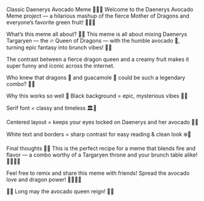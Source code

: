 Classic Daenerys Avocado Meme 🐉🔥🥑
Welcome to the Daenerys Avocado Meme project — a hilarious mashup of the fierce Mother of Dragons and everyone’s favorite green fruit! 🐉🥑💥

What’s this meme all about? 🤔😂
This meme is all about mixing Daenerys Targaryen — the 🔥 Queen of Dragons — with the humble avocado 🥑, turning epic fantasy into brunch vibes! 🍳✨

The contrast between a fierce dragon queen and a creamy fruit makes it super funny and iconic across the internet.

Who knew that dragons 🐉 and guacamole 🥑 could be such a legendary combo? 🤩👑

Why this works so well 🌟
Black background = epic, mysterious vibes 🖤🐉

Serif font = classy and timeless 🏛️📜

Centered layout = keeps your eyes locked on Daenerys and her avocado 🥑👀

White text and borders = sharp contrast for easy reading & clean look ❄️🔲

Final thoughts 💭🔥
This is the perfect recipe for a meme that blends fire and flavor — a combo worthy of a Targaryen throne and your brunch table alike! 🍳👑🥑🔥

Feel free to remix and share this meme with friends! Spread the avocado love and dragon power! 🐉🥑💚🔥

🐉🥑 Long may the avocado queen reign! 🥑🐉
